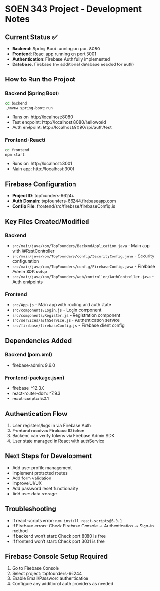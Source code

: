 # SOEN 343 Project - Development Notes

## Current Status ✅
- **Backend**: Spring Boot running on port 8080
- **Frontend**: React app running on port 3001
- **Authentication**: Firebase Auth fully implemented
- **Database**: Firebase (no additional database needed for auth)

## How to Run the Project

### Backend (Spring Boot)
```bash
cd backend
./mvnw spring-boot:run
```
- Runs on: http://localhost:8080
- Test endpoint: http://localhost:8080/helloworld
- Auth endpoint: http://localhost:8080/api/auth/test

### Frontend (React)
```bash
cd frontend
npm start
```
- Runs on: http://localhost:3001
- Main app: http://localhost:3001

## Firebase Configuration
- **Project ID**: topfounders-66244
- **Auth Domain**: topfounders-66244.firebaseapp.com
- **Config File**: frontend/src/firebase/firebaseConfig.js

## Key Files Created/Modified

### Backend
- `src/main/java/com/TopFounders/BackendApplication.java` - Main app with @RestController
- `src/main/java/com/TopFounders/config/SecurityConfig.java` - Security configuration
- `src/main/java/com/TopFounders/config/FirebaseConfig.java` - Firebase Admin SDK setup
- `src/main/java/com/TopFounders/web/controller/AuthController.java` - Auth endpoints

### Frontend
- `src/App.js` - Main app with routing and auth state
- `src/components/Login.js` - Login component
- `src/components/Register.js` - Registration component
- `src/services/authService.js` - Authentication service
- `src/firebase/firebaseConfig.js` - Firebase client config

## Dependencies Added
### Backend (pom.xml)
- firebase-admin: 9.6.0

### Frontend (package.json)
- firebase: ^12.3.0
- react-router-dom: ^7.9.3
- react-scripts: 5.0.1

## Authentication Flow
1. User registers/logs in via Firebase Auth
2. Frontend receives Firebase ID token
3. Backend can verify tokens via Firebase Admin SDK
4. User state managed in React with authService

## Next Steps for Development
- Add user profile management
- Implement protected routes
- Add form validation
- Improve UI/UX
- Add password reset functionality
- Add user data storage

## Troubleshooting
- If react-scripts error: `npm install react-scripts@5.0.1`
- If Firebase errors: Check Firebase Console → Authentication → Sign-in method
- If backend won't start: Check port 8080 is free
- If frontend won't start: Check port 3001 is free

## Firebase Console Setup Required
1. Go to Firebase Console
2. Select project: topfounders-66244
3. Enable Email/Password authentication
4. Configure any additional auth providers as needed
